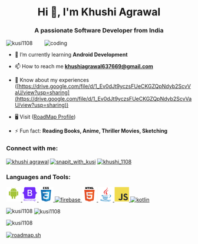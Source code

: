 
<h1 align="center">Hi 👋, I'm Khushi Agrawal</h1>
<h3 align="center">A passionate Software Developer from India</h3>

<img align ="right" alt="coding" width="400" src="https://user-images.githubusercontent.com/74038190/249570803-02293768-9242-47e1-bf8f-d084ba0a2d1d.gif">

<p align="left"> <img src="https://komarev.com/ghpvc/?username=kusi1108&label=Profile%20views&color=0e75b6&style=flat" alt="kusi1108" /> </p>

- 🌱 I’m currently learning **Android Development**

- 📫 How to reach me **khushiagrawal637669@gmail.com**

- 📄 Know about my experiences ([https://drive.google.com/file/d/1_Ev0dJt9yczsFUeCKGZQpNdyb2ScvVaU/view?usp=sharing](https://drive.google.com/file/d/1_Ev0dJt9yczsFUeCKGZQpNdyb2ScvVaU/view?usp=sharing))
- 🖥️ Visit ([RoadMap Profile](https://roadmap.sh/u/khushi1108))
- ⚡ Fun fact: **Reading Books, Anime, Thriller Movies, Sketching**

<h3 align="left">Connect with me:</h3>
<p align="left">
<a href="https://linkedin.com/in/khushi agrawal" target="blank"><img align="center" src="https://raw.githubusercontent.com/rahuldkjain/github-profile-readme-generator/master/src/images/icons/Social/linked-in-alt.svg" alt="khushi agrawal" height="30" width="40" /></a>
<a href="https://instagram.com/snapit_with_kusi" target="blank"><img align="center" src="https://raw.githubusercontent.com/rahuldkjain/github-profile-readme-generator/master/src/images/icons/Social/instagram.svg" alt="snapit_with_kusi" height="30" width="40" /></a>
<a href="https://www.leetcode.com/khushi_1108" target="blank"><img align="center" src="https://raw.githubusercontent.com/rahuldkjain/github-profile-readme-generator/master/src/images/icons/Social/leet-code.svg" alt="khushi_1108" height="30" width="40" /></a>
</p>

<h3 align="left">Languages and Tools:</h3>
<p align="left"> <a href="https://developer.android.com" target="_blank" rel="noreferrer"> <img src="https://raw.githubusercontent.com/devicons/devicon/master/icons/android/android-original-wordmark.svg" alt="android" width="40" height="40"/> </a> <a href="https://getbootstrap.com" target="_blank" rel="noreferrer"> <img src="https://raw.githubusercontent.com/devicons/devicon/master/icons/bootstrap/bootstrap-plain-wordmark.svg" alt="bootstrap" width="40" height="40"/> </a> <a href="https://www.w3schools.com/css/" target="_blank" rel="noreferrer"> <img src="https://raw.githubusercontent.com/devicons/devicon/master/icons/css3/css3-original-wordmark.svg" alt="css3" width="40" height="40"/> </a> <a href="https://firebase.google.com/" target="_blank" rel="noreferrer"> <img src="https://www.vectorlogo.zone/logos/firebase/firebase-icon.svg" alt="firebase" width="40" height="40"/> </a> <a href="https://www.w3.org/html/" target="_blank" rel="noreferrer"> <img src="https://raw.githubusercontent.com/devicons/devicon/master/icons/html5/html5-original-wordmark.svg" alt="html5" width="40" height="40"/> </a> <a href="https://www.java.com" target="_blank" rel="noreferrer"> <img src="https://raw.githubusercontent.com/devicons/devicon/master/icons/java/java-original.svg" alt="java" width="40" height="40"/> </a> <a href="https://developer.mozilla.org/en-US/docs/Web/JavaScript" target="_blank" rel="noreferrer"> <img src="https://raw.githubusercontent.com/devicons/devicon/master/icons/javascript/javascript-original.svg" alt="javascript" width="40" height="40"/> </a> <a href="https://kotlinlang.org" target="_blank" rel="noreferrer"> <img src="https://www.vectorlogo.zone/logos/kotlinlang/kotlinlang-icon.svg" alt="kotlin" width="40" height="40"/> </a> </p>

<p><img align="left" src="https://github-readme-stats.vercel.app/api/top-langs?username=kusi1108&show_icons=true&locale=en&layout=compact" alt="kusi1108" /></p>

<p>&nbsp;<img align="center" src="https://github-readme-stats.vercel.app/api?username=kusi1108&show_icons=true&locale=en" alt="kusi1108" /></p>

<p><img align="centre" src="https://github-readme-streak-stats.herokuapp.com/?user=kusi1108&" alt="kusi1108" /></p>
<p><a href="https://roadmap.sh"><img align ="center" src="https://roadmap.sh/card/wide/6707a2bafb4be684dbe6efba?variant=dark&roadmaps=java%2Cfrontend" alt="roadmap.sh"/></a></p>
<!--
**kusi1108/kusi1108** is a ✨ _special_ ✨ repository because its `README.md` (this file) appears on your GitHub profile.

Here are some ideas to get you started:

- 🔭 I’m currently working on ...
- 🌱 I’m currently learning ...
- 👯 I’m looking to collaborate on ...
- 🤔 I’m looking for help with ...
- 💬 Ask me about ...
- 📫 How to reach me: ...
- 😄 Pronouns: ...
- ⚡ Fun fact: ...
-->

